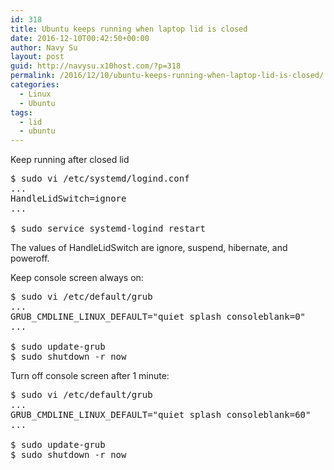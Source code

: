```yaml
---
id: 318
title: Ubuntu keeps running when laptop lid is closed
date: 2016-12-10T00:42:50+00:00
author: Navy Su
layout: post
guid: http://navysu.x10host.com/?p=318
permalink: /2016/12/10/ubuntu-keeps-running-when-laptop-lid-is-closed/
categories:
  - Linux
  - Ubuntu
tags:
  - lid
  - ubuntu
---
```

Keep running after closed lid

<pre class="prettyprint">$ sudo vi /etc/systemd/logind.conf
...
HandleLidSwitch=ignore
...

$ sudo service systemd-logind restart</pre>

The values of HandleLidSwitch are ignore, suspend, hibernate, and poweroff.

Keep console screen always on:<!--?prettify linenums=true?-->

<pre class="prettyprint">$ sudo vi /etc/default/grub
...
GRUB_CMDLINE_LINUX_DEFAULT="quiet splash consoleblank=0"
...

$ sudo update-grub
$ sudo shutdown -r now
</pre>

Turn off console screen after 1 minute:

<pre class="prettyprint">$ sudo vi /etc/default/grub
...
GRUB_CMDLINE_LINUX_DEFAULT="quiet splash consoleblank=60"
...

$ sudo update-grub
$ sudo shutdown -r now
</pre>